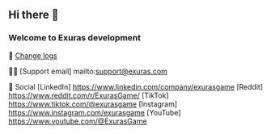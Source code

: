 ## Hi there 👋
### Welcome to Exuras development

🧙  [Change logs](https://github.com/Exuras/changelogs)

👩‍💻  [Support email] mailto:support@exuras.com

🌈 Social
[LinkedIn] https://www.linkedin.com/company/exurasgame
[Reddit] https://www.reddit.com/r/ExurasGame/
[TikTok] https://www.tiktok.com/@exurasgame
[Instagram] https://www.instagram.com/exurasgame
[YouTube] https://www.youtube.com/@ExurasGame

